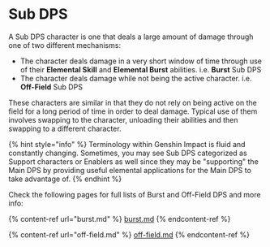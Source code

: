 # Sub DPS

A Sub DPS character is one that deals a large amount of damage through one of two different mechanisms:

* The character deals damage in a very short window of time through use of their **Elemental Skill** and **Elemental Burst** abilities. i.e. **Burst** Sub DPS
* The character deals damage while not being the active character. i.e. **Off-Field** Sub DPS

These characters are similar in that they do not rely on being active on the field for a long period of time in order to deal damage. Typical use of them involves swapping to the character, unloading their abilities and then swapping to a different character.

{% hint style="info" %}
Terminology within Genshin Impact is fluid and constantly changing. Sometimes, you may see Sub DPS categorized as Support characters or Enablers as well since they may be "supporting" the Main DPS by providing useful elemental applications for the Main DPS to take advantage of.
{% endhint %}

Check the following pages for full lists of Burst and Off-Field DPS and more info:

{% content-ref url="burst.md" %}
[burst.md](burst.md)
{% endcontent-ref %}

{% content-ref url="off-field.md" %}
[off-field.md](off-field.md)
{% endcontent-ref %}
